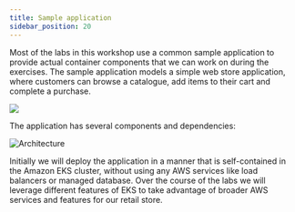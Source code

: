 ```yaml
---
title: Sample application
sidebar_position: 20
---
```


Most of the labs in this workshop use a common sample application to provide actual container components that we can work on during the exercises. The sample application models a simple web store application, where customers can browse a catalogue, add items to their cart and complete a purchase.

<browser url="-">
<img src={require('@site/static/img/sample-app-screens/home.png').default}/>
</browser>

The application has several components and dependencies:

![Architecture](https://github.com/niallthomson/microservices-demo/raw/master/docs/images/architecture.png)

Initially we will deploy the application in a manner that is self-contained in the Amazon EKS cluster, without using any AWS services like load balancers or managed database. Over the course of the labs we will leverage different features of EKS to take advantage of broader AWS services and features for our retail store.